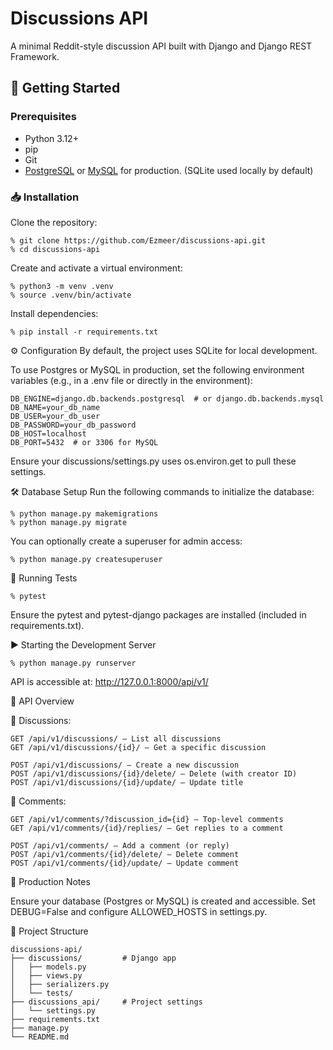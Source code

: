 # Discussions API

A minimal Reddit-style discussion API built with Django and Django REST Framework.

## 🚀 Getting Started

### Prerequisites

- Python 3.12+
- pip
- Git
- [PostgreSQL](https://www.postgresql.org/) or [MySQL](https://www.mysql.com/) for production.
  (SQLite used locally by default)

### 📥 Installation


Clone the repository:
```
% git clone https://github.com/Ezmeer/discussions-api.git
% cd discussions-api
```



Create and activate a virtual environment:
```
% python3 -m venv .venv
% source .venv/bin/activate
```

Install dependencies:
```
% pip install -r requirements.txt
```


⚙️ Configuration
By default, the project uses SQLite for local development.

To use Postgres or MySQL in production, 
set the following environment variables (e.g., in a .env file or directly in the environment):

```
DB_ENGINE=django.db.backends.postgresql  # or django.db.backends.mysql
DB_NAME=your_db_name
DB_USER=your_db_user
DB_PASSWORD=your_db_password
DB_HOST=localhost
DB_PORT=5432  # or 3306 for MySQL
```

Ensure your discussions/settings.py uses os.environ.get to pull these settings.


🛠️ Database Setup
Run the following commands to initialize the database:

```
% python manage.py makemigrations
% python manage.py migrate
```

You can optionally create a superuser for admin access:

```
% python manage.py createsuperuser
```


🧪 Running Tests
```
% pytest
```

Ensure the pytest and pytest-django packages are installed (included in requirements.txt).


▶️ Starting the Development Server
```
% python manage.py runserver
```
API is accessible at: http://127.0.0.1:8000/api/v1/


🧩 API Overview

🔹 Discussions:
```
GET /api/v1/discussions/ – List all discussions
GET /api/v1/discussions/{id}/ – Get a specific discussion

POST /api/v1/discussions/ – Create a new discussion
POST /api/v1/discussions/{id}/delete/ – Delete (with creator ID)
POST /api/v1/discussions/{id}/update/ – Update title
```

🔹 Comments:
```
GET /api/v1/comments/?discussion_id={id} – Top-level comments
GET /api/v1/comments/{id}/replies/ – Get replies to a comment

POST /api/v1/comments/ – Add a comment (or reply)
POST /api/v1/comments/{id}/delete/ – Delete comment
POST /api/v1/comments/{id}/update/ – Update comment
```


🧾 Production Notes

Ensure your database (Postgres or MySQL) is created and accessible.
Set DEBUG=False and configure ALLOWED_HOSTS in settings.py.


📂 Project Structure
```
discussions-api/
├── discussions/         # Django app
│   ├── models.py
│   ├── views.py
│   ├── serializers.py
│   └── tests/
├── discussions_api/     # Project settings
│   └── settings.py
├── requirements.txt
├── manage.py
└── README.md
```